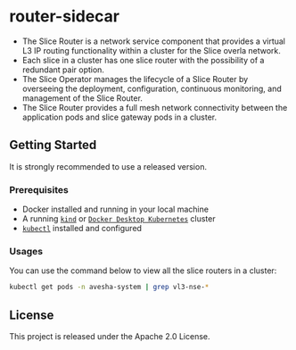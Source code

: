 # router-sidecar

* The Slice Router is a network service component that provides a virtual L3 IP routing functionality within a cluster for the Slice overla network.
* Each slice in a cluster has one slice router with the possibility of a redundant pair option. 
* The Slice Operator manages the lifecycle of a Slice Router by overseeing the deployment, configuration,  continuous monitoring, and management of the Slice Router.
* The Slice Router provides a full mesh network connectivity between the application pods and slice gateway pods in a cluster. 

## Getting Started

It is strongly recommended to use a released version.

### Prerequisites

* Docker installed and running in your local machine
* A running [`kind`](https://kind.sigs.k8s.io/) or [`Docker Desktop Kubernetes`](https://docs.docker.com/desktop/kubernetes/)
  cluster 
* [`kubectl`](https://kubernetes.io/docs/tasks/tools/) installed and configured

### Usages
You can use the command below to view all the slice routers in a cluster:

```bash
kubectl get pods -n avesha-system | grep vl3-nse-* 
```

## License

This project is released under the Apache 2.0 License.
